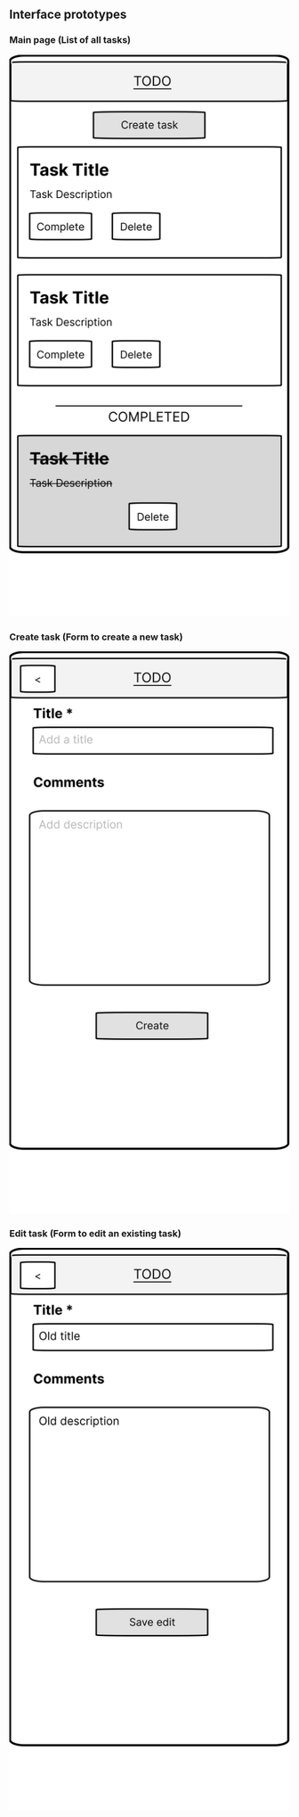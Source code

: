 ## Interface prototypes

### Main page (List of all tasks)
![Main page](svgs/main_page.svg)

### Create task (Form to create a new task)
![Create task](svgs/create_task.svg)

### Edit task (Form to edit an existing task)
![Edit task](svgs/edit_task.svg)
